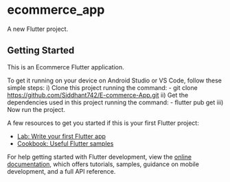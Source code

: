# ecommerce_app

A new Flutter project.

## Getting Started

This is an Ecommerce Flutter application.

To get it running on your device on Android Studio or VS Code, follow these simple steps:
i) Clone this project running the command:
    - git clone https://github.com/Siddhant742/E-commerce-App.git
ii) Get the dependencies used in this project running the command:
    - flutter pub get
iii) Now run the project.


A few resources to get you started if this is your first Flutter project:

- [Lab: Write your first Flutter app](https://docs.flutter.dev/get-started/codelab)
- [Cookbook: Useful Flutter samples](https://docs.flutter.dev/cookbook)

For help getting started with Flutter development, view the
[online documentation](https://docs.flutter.dev/), which offers tutorials,
samples, guidance on mobile development, and a full API reference.

